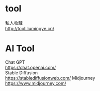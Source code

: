 # tool
私人收藏  
http://tool.liumingye.cn/

# AI Tool

Chat GPT  
https://chat.openai.com/  
Stable Diffusion  
https://stablediffusionweb.com/ 
Midjourney  
https://www.midjourney.com/ 
